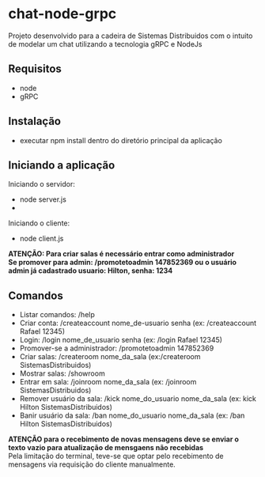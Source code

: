 # chat-node-grpc
Projeto desenvolvido para a cadeira de Sistemas Distribuidos com o intuito de modelar um chat utilizando a tecnologia gRPC e NodeJs

## Requisitos
* node 
* gRPC

## Instalação
* executar npm install dentro do diretório principal da aplicação

## Iniciando a aplicação
Iniciando o servidor:
* node server.js
* 
Iniciando o cliente:
* node client.js

**ATENÇÃO: Para criar salas é necessário entrar como administrador** <br>
**Se promover para admin: /promotetoadmin 147852369 ou o usuário admin já cadastrado usuario: Hilton, senha: 1234**

## Comandos
* Listar comandos: /help
* Criar conta: /createaccount nome_de-usuario senha (ex: /createaccount Rafael 12345)
* Login: /login nome_de_usuario senha (ex: /login Rafael 12345)
* Promover-se a administrador: /promotetoadmin 147852369  
* Criar salas: /createroom nome_da_sala (ex:/createroom SistemasDistribuidos)
* Mostrar salas: /showroom
* Entrar em sala: /joinroom nome_da_sala (ex: /joinroom SistemasDistribuidos)
* Remover usuário da sala: /kick nome_do_usuario nome_da_sala (ex: kick Hilton SistemasDistribuidos)
* Banir usuário da sala: /ban nome_do_usuario nome_da_sala (ex: /ban Hilton SistemasDistribuidos)

**ATENÇÃO para o recebimento de novas mensagens deve se enviar o texto vazio para atualização de mensgaens não recebidas**<br>
Pela limitação do terminal, teve-se que optar pelo recebimento de mensagens via requisição do cliente manualmente.
